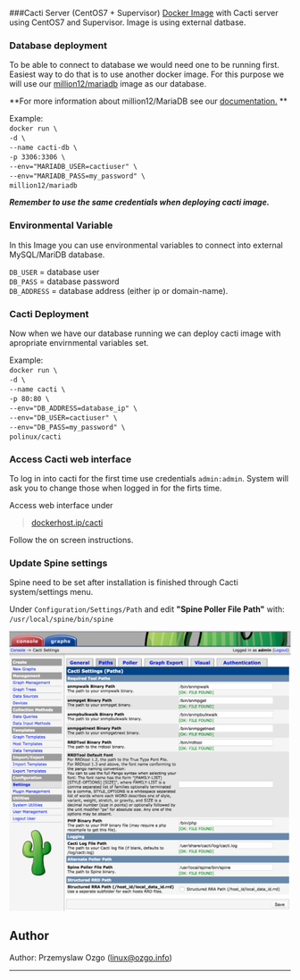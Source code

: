 ###Cacti Server (CentOS7 + Supervisor)
[Docker Image](https://registry.hub.docker.com/u/polinux/cacti/) with Cacti server using CentOS7 and Supervisor.
Image is using external datbase. 

### Database deployment 
To be able to connect to database we would need one to be running first. Easiest way to do that is to use another docker image. For this purpose we will use our [million12/mariadb](https://registry.hub.docker.com/u/million12/mariadb/) image as our database.

**For more information about million12/MariaDB see our [documentation.](https://github.com/million12/docker-mariadb) **

Example:  
`docker run \`  
`-d \`  
`--name cacti-db \`  
`-p 3306:3306 \`  
`--env="MARIADB_USER=cactiuser" \`  
`--env="MARIADB_PASS=my_password" \`  
`million12/mariadb`  

***Remember to use the same credentials when deploying cacti image.***


### Environmental Variable
In this Image you can use environmental variables to connect into external MySQL/MariDB database.  

`DB_USER` = database user  
`DB_PASS` = database password  
`DB_ADDRESS` = database address (either ip or domain-name).

### Cacti Deployment
Now when we have our database running we can deploy cacti image with apropriate envirnmental variables set. 

Example:  
`docker run \`  
`-d \`  
`--name cacti \`  
`-p 80:80 \`  
`--env="DB_ADDRESS=database_ip" \`  
`--env="DB_USER=cactiuser" \`  
`--env="DB_PASS=my_password" \`  
`polinux/cacti`

### Access Cacti web interface 
To log in into cacti for the first time use credentials `admin:admin`. System will ask you to change those when logged in for the firts time. 

Access web interface under 

> [dockerhost.ip/cacti]()  

Follow the on screen instructions.

### Update Spine settings 
Spine need to be set after installation is finished through Cacti system/settings menu. 

Under `Configuration/Settings/Path` and edit **"Spine Poller File Path"** with:  
`/usr/local/spine/bin/spine`

![Spine Setup](images/spine.png)

## Author
  
Author: Przemyslaw Ozgo (<linux@ozgo.info>)

---

